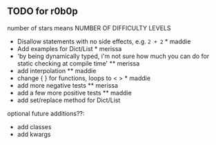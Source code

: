 ## TODO for r0b0p

number of stars means NUMBER OF DIFFICULTY LEVELS

- Disallow statements with no side effects, e.g. `2 + 2` \* maddie
- Add examples for Dict/List \* merissa
- 'by being dynamically typed, i'm not sure how much you can do for static checking at compile time' \*\* merissa
- add interpolation \*\* maddie
- change { } for functions, loops to < > \* maddie
- add more negative tests \*\* merissa
- add a few more positive tests \*\* maddie
- add set/replace method for Dict/List

optional future additions??:

- add classes
- add kwargs
